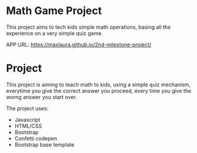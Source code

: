 # Math Game Project


This project aims to tech kids simple math operations, basing all the experience on a very simple quiz game.

APP URL: https://maxlaura.github.io/2nd-milestone-project/

# Project

This project is aiming to teach math to kids, using a simple quiz mechanism, everytime you give the correct answer you proceed, every time you give the worng answer you start over.


The project uses:

- Javascript
- HTML/CSS
- Bootstrap
- Confetti codepen
- Bootstrap base template

